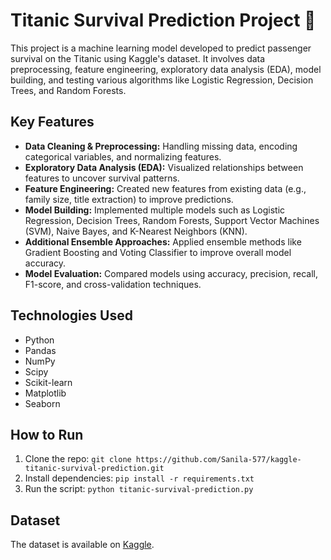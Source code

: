 # Titanic Survival Prediction Project 🚢

This project is a machine learning model developed to predict passenger survival on the Titanic using Kaggle's dataset. It involves data preprocessing, feature engineering, exploratory data analysis (EDA), model building, and testing various algorithms like Logistic Regression, Decision Trees, and Random Forests.

## Key Features
- **Data Cleaning & Preprocessing:** Handling missing data, encoding categorical variables, and normalizing features.
- **Exploratory Data Analysis (EDA):** Visualized relationships between features to uncover survival patterns.
- **Feature Engineering:** Created new features from existing data (e.g., family size, title extraction) to improve predictions.
- **Model Building:** Implemented multiple models such as Logistic Regression, Decision Trees, Random Forests, Support Vector Machines (SVM), Naive Bayes, and K-Nearest Neighbors (KNN).
- **Additional Ensemble Approaches:** Applied ensemble methods like Gradient Boosting and Voting Classifier to improve overall model accuracy.
- **Model Evaluation:** Compared models using accuracy, precision, recall, F1-score, and cross-validation techniques.

## Technologies Used
- Python
- Pandas
- NumPy
- Scipy
- Scikit-learn
- Matplotlib
- Seaborn

## How to Run
1. Clone the repo: `git clone https://github.com/Sanila-577/kaggle-titanic-survival-prediction.git`
2. Install dependencies: `pip install -r requirements.txt`
3. Run the script: `python titanic-survival-prediction.py`

## Dataset
The dataset is available on [Kaggle](https://www.kaggle.com/c/titanic).

